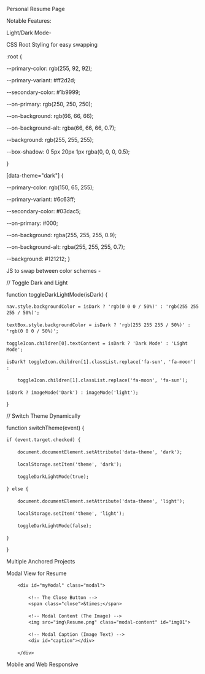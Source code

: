 Personal Resume Page

Notable Features:

Light/Dark Mode-

CSS Root Styling for easy swapping

:root {

  --primary-color: rgb(255, 92, 92);
  
  --primary-variant: #ff2d2d;
  
  --secondary-color: #1b9999;
  
  --on-primary: rgb(250, 250, 250);
  
  --on-background: rgb(66, 66, 66);
  
  --on-background-alt: rgba(66, 66, 66, 0.7);
  
  --background: rgb(255, 255, 255);
  
  --box-shadow: 0 5px 20px 1px rgba(0, 0, 0, 0.5);
  
}

[data-theme="dark"] {

  --primary-color: rgb(150, 65, 255);
  
  --primary-variant: #6c63ff;
  
  --secondary-color: #03dac5;
  
  --on-primary: #000;
  
  --on-background: rgba(255, 255, 255, 0.9);
  
  --on-background-alt: rgba(255, 255, 255, 0.7);
  
  --background: #121212;
}


JS to swap between color schemes - 

// Toggle Dark and Light

function toggleDarkLightMode(isDark) {

    nav.style.backgroundColor = isDark ? 'rgb(0 0 0 / 50%)' : 'rgb(255 255 255 / 50%)';
    
    textBox.style.backgroundColor = isDark ? 'rgb(255 255 255 / 50%)' : 'rgb(0 0 0 / 50%)';
    
    toggleIcon.children[0].textContent = isDark ? 'Dark Mode' : 'Light Mode';
    
    isDark? toggleIcon.children[1].classList.replace('fa-sun', 'fa-moon') :
    
        toggleIcon.children[1].classList.replace('fa-moon', 'fa-sun');
        
    isDark ? imageMode('Dark') : imageMode('light');
}

// Switch Theme Dynamically

function switchTheme(event) {

    if (event.target.checked) {
    
        document.documentElement.setAttribute('data-theme', 'dark');
        
        localStorage.setItem('theme', 'dark');
        
        toggleDarkLightMode(true);
        
    } else {
    
        document.documentElement.setAttribute('data-theme', 'light');
        
        localStorage.setItem('theme', 'light');
        
        toggleDarkLightMode(false);
        
    }
}

Multiple Anchored Projects

Modal View for Resume

<!-- The Modal -->
        <div id="myModal" class="modal">

            <!-- The Close Button -->
            <span class="close">&times;</span>
        
            <!-- Modal Content (The Image) -->
            <img src="img\Resume.png" class="modal-content" id="img01">
        
            <!-- Modal Caption (Image Text) -->
            <div id="caption"></div>
            
        </div>

Mobile and Web Responsive
